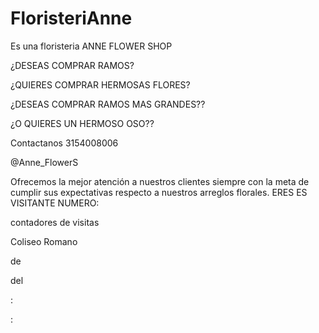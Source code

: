 # FloristeriAnne
Es una floristeria
ANNE FLOWER SHOP

¿DESEAS COMPRAR RAMOS?

 


¿QUIERES COMPRAR HERMOSAS FLORES?


¿DESEAS COMPRAR RAMOS MAS GRANDES??


¿O QUIERES UN HERMOSO OSO??


Contactanos 3154008006



@Anne_FlowerS


Ofrecemos la mejor atención a nuestros clientes siempre con la meta de cumplir sus expectativas respecto a nuestros arreglos florales.
ERES ES VISITANTE NUMERO:

contadores de visitas

Coliseo Romano


de

del

:

:

